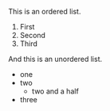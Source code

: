 This is an ordered list.
1. First
2. Second
3. Third

And this is an unordered list.
- one
- two
  - two and a half
- three

